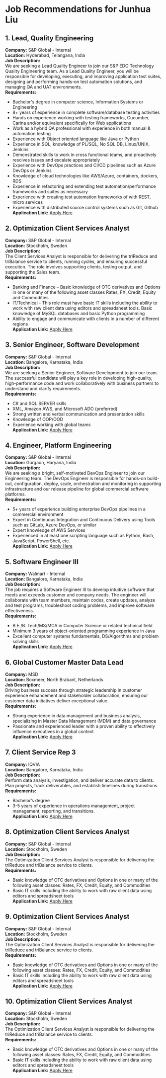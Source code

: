 # Job Recommendations for Junhua Liu

## 1. Lead, Quality Engineering
**Company:** S&P Global - Internal  
**Location:** Hyderabad, Telangana, India  
**Job Description:**  
We are seeking a Lead Quality Engineer to join our S&P EDO Technology Quality Engineering team. As a Lead Quality Engineer, you will be responsible for developing, executing, and improving application test suites, designing and performing hands-on test automation solutions, and managing QA and UAT environments.  
**Requirements:**  
- Bachelor's degree in computer science, Information Systems or Engineering  
- 8+ years of experience in complete software/database testing activities  
- Hands on experience working with testing frameworks, Cucumber, Carina and/or equivalent specifically for Web applications  
- Work as a hybrid QA professional with experience in both manual & automation testing  
- Experience with Object oriented language like Java or Python  
- Experience in SQL, knowledge of PL/SQL, No SQL DB, Linux/UNIX, Jenkins  
- Demonstrated skills to work in cross functional teams, and proactively resolves issues and escalate appropriately  
- Experience with DevOps practices and CI/CD pipelines such as Azure DevOps or Jenkins  
- Knowledge of cloud technologies like AWS/Azure, containers, dockers, RDS  
- Experience in refactoring and extending test automation/performance frameworks and suites as necessary  
- Experience with creating test automation frameworks of with REST, micro services  
- Experience with distributed source control systems such as Git, Github  
**Application Link:** [Apply Here](https://spgi.wd5.myworkdayjobs.com/SPGI_Careers/job/Hyderabad-Telangana/Lead---Quality-Engineering_314948-1)  

## 2. Optimization Client Services Analyst
**Company:** S&P Global - Internal  
**Location:** Stockholm, Sweden  
**Job Description:**  
The Client Services Analyst is responsible for delivering the triReduce and triBalance service to clients, running cycles, and ensuring successful execution. The role involves supporting clients, testing output, and supporting the Sales team.  
**Requirements:**  
- Banking and Finance – Basic knowledge of OTC derivatives and Options in one or many of the following asset classes Rates, FX, Credit, Equity and Commodities  
- IT/Technical - This role must have basic IT skills including the ability to work with raw client data using editors and spreadsheet tools. Basic knowledge of MySQL databases and basic Python programming  
- Ability to engage and communicate with clients in a number of different regions  
**Application Link:** [Apply Here](https://spgi.wd5.myworkdayjobs.com/SPGI_Careers/job/Stockholm-SWE/Optimization-Client-Services-Analyst_314082-2)  

## 3. Senior Engineer, Software Development
**Company:** S&P Global - Internal  
**Location:** Bangalore, Karnataka, India  
**Job Description:**  
We are seeking a Senior Engineer, Software Development to join our team. The successful candidate will play a key role in developing high-quality, high-performance code and work collaboratively with business partners to understand and clarify requirements.  
**Requirements:**  
- C# and SQL SERVER skills  
- XML, Amazon AWS, and Microsoft ADO (preferred)  
- Strong written and verbal communication and presentation skills  
- Knowledge of OOP/OOD  
- Experience working with global teams  
**Application Link:** [Apply Here](https://spgi.wd5.myworkdayjobs.com/SPGI_Careers/job/Banglore-Karnatak/Engineer-I--Software-Development_314177-2)  

## 4. Engineer, Platform Engineering
**Company:** S&P Global - Internal  
**Location:** Gurgaon, Haryana, India  
**Job Description:**  
We are seeking a bright, self-motivated DevOps Engineer to join our Engineering team. The DevOps Engineer is responsible for hands-on build-out, configuration, deploy, scale, orchestration and monitoring in supporting infrastructure and our release pipeline for global commercial software platforms.  
**Requirements:**  
- 5+ years of experience building enterprise DevOps pipelines in a commercial environment  
- Expert in Continuous Integration and Continuous Delivery using Tools such as GitLab, Azure DevOps, or similar  
- Expert knowledge of AWS Services  
- Experienced in at least one scripting language such as Python, Bash, JavaScript, PowerShell, etc.  
**Application Link:** [Apply Here](https://spgi.wd5.myworkdayjobs.com/SPGI_Careers/job/Gurgaon-Haryana/Senior-Specialist-Platform-Engineering_311978-1)  

## 5. Software Engineer III
**Company:** Walmart - Internal  
**Location:** Bangalore, Karnataka, India  
**Job Description:**  
The job requires a Software Engineer III to develop intuitive software that meets and exceeds customer and company needs. The engineer will collaborate with team members, maintain codes, create updates, analyze and test programs, troubleshoot coding problems, and improve software effectiveness.  
**Requirements:**  
- B.E./B. Tech/MS/MCA in Computer Science or related technical field  
- Minimum 3 years of object-oriented programming experience in Java  
- Excellent computer systems fundamentals, DS/Algorithms and problem solving skills  
**Application Link:** [Apply Here](https://walmart.wd5.myworkdayjobs.com/WalmartExternal/job/IN-KA-BANGALORE-Home-Office-Building-10/Software-Engineer-III_R-2135033)  

## 6. Global Customer Master Data Lead
**Company:** MSD  
**Location:** Boxmeer, North Brabant, Netherlands  
**Job Description:**  
Driving business success through strategic leadership in customer experience enhancement and stakeholder collaboration, ensuring our customer data initiatives deliver exceptional value.  
**Requirements:**  
- Strong experience in data management and business analysis, specializing in Master Data Management (MDM) and data governance  
- Passionate and experienced leader with a proven ability to effectively influence executives in a global context  
**Application Link:** [Apply Here](https://msd.wd5.myworkdayjobs.com/SearchJobs/job/NLD---North-Brabant---Boxmeer/Global-Customer-Master-Data-Lead_R346239-1)  

## 7. Client Service Rep 3
**Company:** IQVIA  
**Location:** Bangalore, Karnataka, India  
**Job Description:**  
Perform data analysis, investigation, and deliver accurate data to clients. Plan projects, track deliverables, and establish timelines during transitions.  
**Requirements:**  
- Bachelor’s degree  
- 3-5 years of experience in operations management, project management, reporting, and transitions.  
**Application Link:** [Apply Here](https://iqvia.wd1.myworkdayjobs.com/IQVIA/job/Bangalore-India/Client-Service-Rep-3_R1471016-1)  

## 8. Optimization Client Services Analyst
**Company:** S&P Global - Internal  
**Location:** Stockholm, Sweden  
**Job Description:**  
The Optimization Client Services Analyst is responsible for delivering the triReduce and triBalance service to clients.  
**Requirements:**  
- Basic knowledge of OTC derivatives and Options in one or many of the following asset classes: Rates, FX, Credit, Equity, and Commodities  
- Basic IT skills including the ability to work with raw client data using editors and spreadsheet tools  
**Application Link:** [Apply Here](https://spgi.wd5.myworkdayjobs.com/OSTTRA_Careers/job/Stockholm-SWE/Optimization-Client-Services-Analyst_314087-3)  

## 9. Optimization Client Services Analyst
**Company:** S&P Global - Internal  
**Location:** Stockholm, Sweden  
**Job Description:**  
The Optimization Client Services Analyst is responsible for delivering the triReduce and triBalance service to clients.  
**Requirements:**  
- Basic knowledge of OTC derivatives and Options in one or many of the following asset classes: Rates, FX, Credit, Equity, and Commodities  
- Basic IT skills including the ability to work with raw client data using editors and spreadsheet tools  
**Application Link:** [Apply Here](https://spgi.wd5.myworkdayjobs.com/OSTTRA_Careers/job/Stockholm-SWE/Optimization-Client-Services-Analyst_314082)  

## 10. Optimization Client Services Analyst
**Company:** S&P Global - Internal  
**Location:** Stockholm, Sweden  
**Job Description:**  
The Optimization Client Services Analyst is responsible for delivering the triReduce and triBalance service to clients.  
**Requirements:**  
- Basic knowledge of OTC derivatives and Options in one or many of the following asset classes: Rates, FX, Credit, Equity, and Commodities  
- Basic IT skills including the ability to work with raw client data using editors and spreadsheet tools  
**Application Link:** [Apply Here](https://spgi.wd5.myworkdayjobs.com/OSTTRA_Careers/job/Stockholm-SWE/Optimization-Client-Services-Analyst_314087-1)